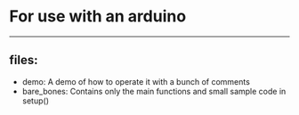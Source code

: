 # For use with an arduino

---

## files:
- demo: A demo of how to operate it with a bunch of comments
- bare_bones: Contains only the main functions and small sample code in setup()

